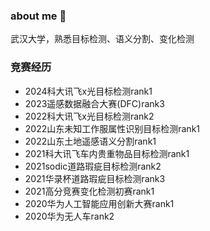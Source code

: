 ### about me 👋

武汉大学，熟悉目标检测、语义分割、变化检测

### 竞赛经历
* 2024科大讯飞x光目标检测rank1
* 2023遥感数据融合大赛(DFC)rank3
* 2022科大讯飞x光目标检测rank2
* 2022山东未知工作服属性识别目标检测rank1
* 2022山东土地遥感语义分割rank1
* 2021科大讯飞车内贵重物品目标检测rank1
* 2021sodic道路瑕疵目标检测rank2
* 2021华录杯道路瑕疵目标检测rank3
* 2021高分竞赛变化检测初赛rank1
* 2020华为人工智能应用创新大赛rank1
* 2020华为无人车rank2



